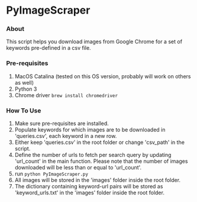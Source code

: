 # PyImageScraper

### About
This script helps you download images from Google Chrome for a set of keywords pre-defined in a csv file.

### Pre-requisites
1. MacOS Catalina (tested on this OS version, probably will work on others as well)
2. Python 3
3. Chrome driver 
```brew install chromedriver```

### How To Use
1. Make sure pre-requisites are installed.
2. Populate keywords for which images are to be downloaded in 'queries.csv', each keyword in a new row.
3. Either keep 'queries.csv' in the root folder or change 'csv_path' in the script.
4. Define the number of urls to fetch per search query by updating 'url_count' in the main function. Please note that the number of images
 downloaded will be less than or equal to 'url_count'.
3. run ```python PyImageScraper.py``` 
4. All images will be stored in the 'images' folder inside the root folder.
5. The dictionary containing keyword-url pairs will be stored as 'keyword_urls.txt' in the 'images' folder inside the root folder.
